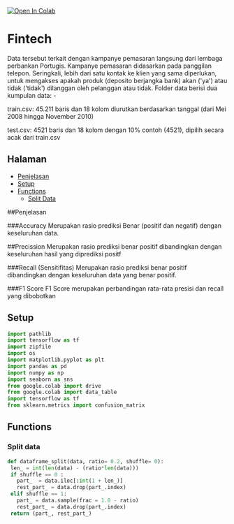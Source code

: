 [![Open In Colab](https://colab.research.google.com/assets/colab-badge.svg)](https://colab.research.google.com/github/gigihsantoso/prediksi-berlangganan-deposito-berjangka-deeplearning/blob/main/Deep_Learning_Fintech.ipynb)

# Fintech

Data tersebut terkait dengan kampanye pemasaran langsung dari lembaga perbankan Portugis. Kampanye pemasaran didasarkan pada panggilan telepon. Seringkali, lebih dari satu kontak ke klien yang sama diperlukan, untuk mengakses apakah produk (deposito berjangka bank) akan ('ya') atau tidak ('tidak') dilanggan oleh pelanggan atau tidak. Folder data berisi dua kumpulan data: -

train.csv: 45.211 baris dan 18 kolom diurutkan berdasarkan tanggal (dari Mei 2008 hingga November 2010)

test.csv: 4521 baris dan 18 kolom dengan 10% contoh (4521), dipilih secara acak dari train.csv


## Halaman
 - [Penjelasan](#Penjelasan)
 - [Setup](#Setup)
 - [Functions](#Functions)
   - [Split Data](#Split-data)
   
##Penjelasan

###Accuracy
Merupakan rasio prediksi Benar (positif dan negatif) dengan keseluruhan data.

##Precission
Merupakan rasio prediksi benar positif dibandingkan dengan keseluruhan hasil yang diprediksi positf

###Recall (Sensitifitas)
Merupakan rasio prediksi benar positif dibandingkan dengan keseluruhan data yang benar positif.

###F1 Score
F1 Score merupakan perbandingan rata-rata presisi dan recall yang dibobotkan
 
## Setup
  ```python
  import pathlib
  import tensorflow as tf
  import zipfile
  import os
  import matplotlib.pyplot as plt
  import pandas as pd
  import numpy as np
  import seaborn as sns
  from google.colab import drive
  from google.colab import data_table
  import tensorflow as tf
  from sklearn.metrics import confusion_matrix
  ```
 ## Functions
 
 ### Split data
 ```python
 def dataframe_split(data, ratio= 0.2, shuffle= 0):
  len_ = int(len(data) - (ratio*len(data)))
  if shuffle == 0 :
    part_  = data.iloc[:int(1 + len_)]
    rest_part_ = data.drop(part_.index)
  elif shuffle == 1:
    part_ = data.sample(frac = 1.0 - ratio)
    rest_part_ = data.drop(part_.index)
  return (part_, rest_part_)
  ```
